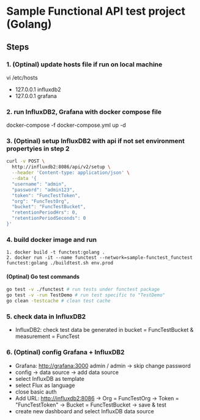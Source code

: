 # Sample Functional API test project (Golang)

## Steps

### 1. (Optinal) update hosts file if run on local machine

   vi /etc/hosts

- 127.0.0.1    influxdb2
- 127.0.0.1    grafana

### 2. run InfluxDB2, Grafana with docker compose file

   docker-compose -f docker-compose.yml up -d

### 3. (Optinal) setup InfluxDB2 with api if not set environment propertyies in step 2

~~~bash
curl -v POST \
  http://influxdb2:8086/api/v2/setup \
  --header 'Content-type: application/json' \
  --data '{
  "username": "admin",
  "password": "admin123",
  "token": "FuncTestToken",
  "org": "FuncTestOrg",
  "bucket": "FuncTestBucket",
  "retentionPeriodHrs": 0,
  "retentionPeriodSeconds": 0
}'
~~~

### 4. build docker image and run

~~~docker
1. docker build -t functest:golang .
2. docker run -it --name functest --network=sample-functest_functest functest:golang ./buildtest.sh env.prod
~~~

#### (Optinal) Go test commands

~~~bash
go test -v ./functest # run tests under functest package
go test -v -run TestDemo # run test specific to "TestDemo"
go clean -testcache # clean test cache
~~~

### 5. check data in InfluxDB2

- InfluxDB2: check test data be generated in bucket = FuncTestBucket & measurement = FuncTest

### 6. (Optinal) config Grafana + InfluxDB2

- Grafana: <http://grafana:3000> admin / admin -> skip change password
- config -> data source -> add data source
- select InfluxDB as template
- select Flux as language
- close basic auth
- Add URL: <http://influxdb2:8086> -> Org = FuncTestOrg -> Token = "FuncTestToken" -> Bucket = FuncTestBucket -> save & test
- create new dashboard and select InfluxDB data source
